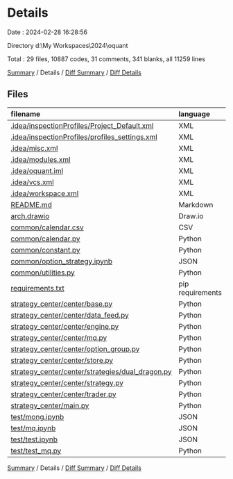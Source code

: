 # Details

Date : 2024-02-28 16:28:56

Directory d:\\My Workspaces\\2024\\oquant

Total : 29 files,  10887 codes, 31 comments, 341 blanks, all 11259 lines

[Summary](results.md) / Details / [Diff Summary](diff.md) / [Diff Details](diff-details.md)

## Files
| filename | language | code | comment | blank | total |
| :--- | :--- | ---: | ---: | ---: | ---: |
| [.idea/inspectionProfiles/Project_Default.xml](/.idea/inspectionProfiles/Project_Default.xml) | XML | 15 | 0 | 0 | 15 |
| [.idea/inspectionProfiles/profiles_settings.xml](/.idea/inspectionProfiles/profiles_settings.xml) | XML | 6 | 0 | 0 | 6 |
| [.idea/misc.xml](/.idea/misc.xml) | XML | 7 | 0 | 0 | 7 |
| [.idea/modules.xml](/.idea/modules.xml) | XML | 8 | 0 | 0 | 8 |
| [.idea/oquant.iml](/.idea/oquant.iml) | XML | 12 | 0 | 0 | 12 |
| [.idea/vcs.xml](/.idea/vcs.xml) | XML | 6 | 0 | 0 | 6 |
| [.idea/workspace.xml](/.idea/workspace.xml) | XML | 56 | 0 | 0 | 56 |
| [README.md](/README.md) | Markdown | 59 | 0 | 34 | 93 |
| [arch.drawio](/arch.drawio) | Draw.io | 256 | 0 | 0 | 256 |
| [common/calendar.csv](/common/calendar.csv) | CSV | 8,313 | 0 | 1 | 8,314 |
| [common/calendar.py](/common/calendar.py) | Python | 38 | 0 | 8 | 46 |
| [common/constant.py](/common/constant.py) | Python | 32 | 0 | 8 | 40 |
| [common/option_strategy.ipynb](/common/option_strategy.ipynb) | JSON | 83 | 0 | 1 | 84 |
| [common/utilities.py](/common/utilities.py) | Python | 25 | 5 | 11 | 41 |
| [requirements.txt](/requirements.txt) | pip requirements | 135 | 0 | 0 | 135 |
| [strategy_center/center/base.py](/strategy_center/center/base.py) | Python | 188 | 0 | 57 | 245 |
| [strategy_center/center/data_feed.py](/strategy_center/center/data_feed.py) | Python | 218 | 2 | 42 | 262 |
| [strategy_center/center/engine.py](/strategy_center/center/engine.py) | Python | 22 | 10 | 11 | 43 |
| [strategy_center/center/mq.py](/strategy_center/center/mq.py) | Python | 129 | 2 | 20 | 151 |
| [strategy_center/center/option_group.py](/strategy_center/center/option_group.py) | Python | 112 | 1 | 22 | 135 |
| [strategy_center/center/store.py](/strategy_center/center/store.py) | Python | 250 | 1 | 52 | 303 |
| [strategy_center/center/strategies/dual_dragon.py](/strategy_center/center/strategies/dual_dragon.py) | Python | 43 | 0 | 15 | 58 |
| [strategy_center/center/strategy.py](/strategy_center/center/strategy.py) | Python | 110 | 1 | 19 | 130 |
| [strategy_center/center/trader.py](/strategy_center/center/trader.py) | Python | 158 | 2 | 24 | 184 |
| [strategy_center/main.py](/strategy_center/main.py) | Python | 26 | 1 | 4 | 31 |
| [test/mong.ipynb](/test/mong.ipynb) | JSON | 257 | 0 | 1 | 258 |
| [test/mq.ipynb](/test/mq.ipynb) | JSON | 182 | 0 | 1 | 183 |
| [test/test.ipynb](/test/test.ipynb) | JSON | 87 | 0 | 1 | 88 |
| [test/test_mq.py](/test/test_mq.py) | Python | 54 | 6 | 9 | 69 |

[Summary](results.md) / Details / [Diff Summary](diff.md) / [Diff Details](diff-details.md)